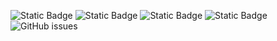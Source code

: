 ![Static Badge](https://img.shields.io/badge/blacklists-60-000000) ![Static Badge](https://img.shields.io/badge/blacklisted-2731273-cc0000) ![Static Badge](https://img.shields.io/badge/whitelisted-2242-00CC00) ![Static Badge](https://img.shields.io/badge/streaming_blacklist-28106-000000) ![GitHub issues](https://img.shields.io/github/issues/fabriziosalmi/blacklists)

